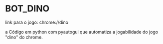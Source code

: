 # BOT_DINO
link para o jogo: chrome://dino 

a Código em python com pyautogui que automatiza a jogabilidade do jogo "dino" do chrome.
